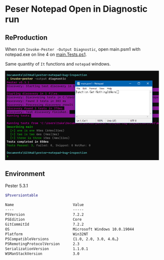 # Peser Notepad Open in Diagnostic run

## ReProduction

When run `Invoke-Pester -Output Diagnostic`,
open main.psm1 with notepad.exe on line 4 on [main.Tests.ps1](test/main.Tests.ps1).

Same quantity of `It` functions and `notepad` windows.

![alt](lib/notepad_shown.png)

## Environment

Pester 5.3.1

```powershell
$Psversiontable
```

```out
Name                           Value
----                           -----
PSVersion                      7.2.2
PSEdition                      Core
GitCommitId                    7.2.2
OS                             Microsoft Windows 10.0.19044
Platform                       Win32NT
PSCompatibleVersions           {1.0, 2.0, 3.0, 4.0…}
PSRemotingProtocolVersion      2.3
SerializationVersion           1.1.0.1
WSManStackVersion              3.0
```
